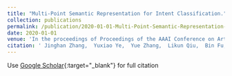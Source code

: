 ```yaml
---
title: "Multi-Point Semantic Representation for Intent Classification."
collection: publications
permalink: /publication/2020-01-01-Multi-Point-Semantic-Representation-for-Intent-Classification
date: 2020-01-01
venue: 'In the proceedings of Proceedings of the AAAI Conference on Artificial Intelligence'
citation: ' Jinghan Zhang,  Yuxiao Ye,  Yue Zhang,  Likun Qiu,  Bin Fu,  Yang Li,  Zhenglu Yang,  Jian Sun, &quot;Multi-Point Semantic Representation for Intent Classification..&quot; In the proceedings of Proceedings of the AAAI Conference on Artificial Intelligence, 2020.'
---
```

Use [Google Scholar](https://scholar.google.com/scholar?q=Multi+Point+Semantic+Representation+for+Intent+Classification.){:target="_blank"} for full citation